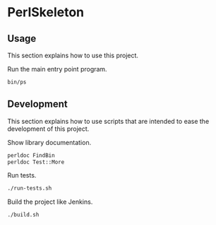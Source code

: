 # PerlSkeleton

## Usage

This section explains how to use this project.

Run the main entry point program.

```sh
bin/ps
```


## Development

This section explains how to use scripts that are intended to ease the development of this project.

Show library documentation.

```sh
perldoc FindBin
perldoc Test::More
```

Run tests.

```sh
./run-tests.sh
```

Build the project like Jenkins.

```sh
./build.sh
```
